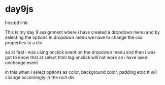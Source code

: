 # day9js

hosted link: 

This is my day 9 assignment where i have created a dropdown menu and by selecting the options in dropdown menu we have to change the css properties to a div

so at first i was using onclick event on the dropdown menu and then i was got to know that at select html tag onclick will not work so i have used onchange event

in this when i select options as color, background color, padding etcc it will change accordingly in the root div
